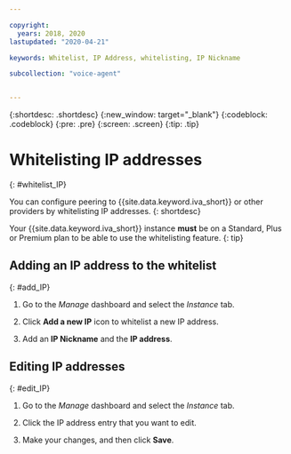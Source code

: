 ```yaml
---

copyright:
  years: 2018, 2020
lastupdated: "2020-04-21"

keywords: Whitelist, IP Address, whitelisting, IP Nickname

subcollection: "voice-agent"


---
```


{:shortdesc: .shortdesc}
{:new_window: target="_blank"}
{:codeblock: .codeblock}
{:pre: .pre}
{:screen: .screen}
{:tip: .tip}

# Whitelisting IP addresses
{: #whitelist_IP}

You can configure peering to {{site.data.keyword.iva_short}} or other providers by whitelisting IP addresses.
{: shortdesc}

Your {{site.data.keyword.iva_short}} instance **must** be on a Standard, Plus or Premium plan to be able to use the whitelisting feature. 
{: tip}

## Adding an IP address to the whitelist
{: #add_IP}

1. Go to the _Manage_ dashboard and select the _Instance_ tab.

1. Click **Add a new IP** icon to whitelist a new IP address.

1. Add an **IP Nickname** and the **IP address**.

## Editing IP addresses
{: #edit_IP}

1. Go to the _Manage_ dashboard and select the _Instance_ tab.

1. Click the IP address entry that you want to edit.

1. Make your changes, and then click **Save**.
